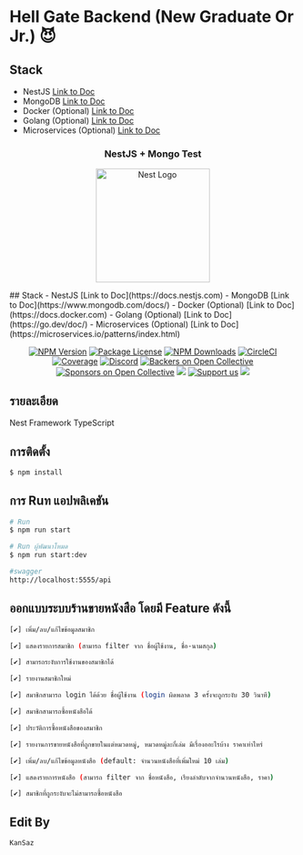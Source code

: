 # Hell Gate Backend (New Graduate Or Jr.) 😈

## Stack
- NestJS [Link to Doc](https://docs.nestjs.com)
- MongoDB [Link to Doc](https://www.mongodb.com/docs/)
- Docker (Optional) [Link to Doc](https://docs.docker.com)
- Golang (Optional) [Link to Doc](https://go.dev/doc/)
- Microservices (Optional) [Link to Doc](https://microservices.io/patterns/index.html)

<h3 align="center">NestJS + Mongo Test</h3>
<p align="center">
  <a href="http://nestjs.com/" target="blank"><img src="https://nestjs.com/img/logo-small.svg" width="200" alt="Nest Logo" /></a>
</p>
## Stack
- NestJS [Link to Doc](https://docs.nestjs.com)
- MongoDB [Link to Doc](https://www.mongodb.com/docs/)
- Docker (Optional) [Link to Doc](https://docs.docker.com)
- Golang (Optional) [Link to Doc](https://go.dev/doc/)
- Microservices (Optional) [Link to Doc](https://microservices.io/patterns/index.html)
<p align="center">
<a href="https://www.npmjs.com/~nestjscore" target="_blank"><img src="https://img.shields.io/npm/v/@nestjs/core.svg" alt="NPM Version" /></a>
<a href="https://www.npmjs.com/~nestjscore" target="_blank"><img src="https://img.shields.io/npm/l/@nestjs/core.svg" alt="Package License" /></a>
<a href="https://www.npmjs.com/~nestjscore" target="_blank"><img src="https://img.shields.io/npm/dm/@nestjs/common.svg" alt="NPM Downloads" /></a>
<a href="https://circleci.com/gh/nestjs/nest" target="_blank"><img src="https://img.shields.io/circleci/build/github/nestjs/nest/master" alt="CircleCI" /></a>
<a href="https://coveralls.io/github/nestjs/nest?branch=master" target="_blank"><img src="https://coveralls.io/repos/github/nestjs/nest/badge.svg?branch=master#9" alt="Coverage" /></a>
<a href="https://discord.gg/G7Qnnhy" target="_blank"><img src="https://img.shields.io/badge/discord-online-brightgreen.svg" alt="Discord"/></a>
<a href="https://opencollective.com/nest#backer" target="_blank"><img src="https://opencollective.com/nest/backers/badge.svg" alt="Backers on Open Collective" /></a>
<a href="https://opencollective.com/nest#sponsor" target="_blank"><img src="https://opencollective.com/nest/sponsors/badge.svg" alt="Sponsors on Open Collective" /></a>
  <a href="https://paypal.me/kamilmysliwiec" target="_blank"><img src="https://img.shields.io/badge/Donate-PayPal-ff3f59.svg"/></a>
    <a href="https://opencollective.com/nest#sponsor"  target="_blank"><img src="https://img.shields.io/badge/Support%20us-Open%20Collective-41B883.svg" alt="Support us"></a>
  <a href="https://twitter.com/nestframework" target="_blank"><img src="https://img.shields.io/twitter/follow/nestframework.svg?style=social&label=Follow"></a>
  </p>

## รายละเอียด
Nest Framework TypeScript

## การติดตั้ง
```bash
$ npm install 
```

## การ Ruท แอปพลิเคชัน
```bash
# Run
$ npm run start

# Run ผู้พัฒนาโหมด
$ npm run start:dev

#swagger
http://localhost:5555/api
```
## ออกแบบระบบร้านขายหนังสือ โดยมี Feature ดังนี้
```bash
[✔️] เพิ่ม/ลบ/แก้ไขข้อมูลสมาชิก

[✔️] แสดงรายการสมาชิก (สามารถ filter จาก ชื่อผู้ใช้งาน, ชื่อ-นามสกุล)

[✔️] สามารถระงับการใช้งานของสมาชิกได้

[✔️] รายงานสมาชิกใหม่

[✔️] สมาชิกสามารถ login ได้ด้วย ชื่อผู้ใช้งาน (login ผิดพลาด 3 ครั้งจะถูกระงับ 30 วินาที)

[✔️] สมาชิกสามารถซื้อหนังสือได้

[✔️] ประวัติการซื้อหนังสือของสมาชิก

[✔️] รายงานการขายหนังสือที่ถูกขายในแต่หมวดหมู่, หมวดหมู่ละกี่เล่ม มีเรื่องออะไรบ้าง ราคาเท่าไหร่

[✔️] เพิ่ม/ลบ/แก้ไขข้อมูลหนังสือ (default: จำนวนหนังสือที่เพิ่มใหม่ 10 เล่ม)

[✔️] แสดงรายการหนังสือ (สามารถ filter จาก ชื่อหนังสือ, เรียงลำดับจากจำนวนหนังสือ, ราคา)

[✔️] สมาชิกที่ถูกระงับจะไม่สามารถซื้อหนังสือ
```
## Edit By
```bash
KanSaz
```
